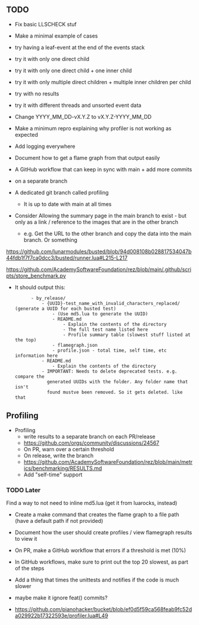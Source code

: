 ## TODO
- Fix basic LLSCHECK stuf
- Make a minimal example of cases
 - try having a leaf-event at the end of the events stack
 - try it with only one direct child
 - try it with only one direct child + one inner child
 - try it with only multiple direct children + multiple inner children per child
 - try with no results
 - try it with different threads and unsorted event data

- Change YYYY_MM_DD-vX.Y.Z to vX.Y.Z-YYYY_MM_DD

- Make a minimum repro explaining why profiler is not working as expected
- Add logging everywhere

- Document how to get a flame graph from that output easily

- A GitHub workflow that can keep in sync with main + add more commits
 - on a separate branch
 - A dedicated git branch called profiling
    - It is up to date with main at all times
 - Consider Allowing the summary page in the main branch to exist - but only as a link / reference to the images that are in the other branch
    - e.g. Get the URL to the other branch and copy the data into the main branch. Or something

https://github.com/lunarmodules/busted/blob/94d008108b028817534047b44fdb1f7f7ca0dcc3/busted/runner.lua#L215-L217

https://github.com/AcademySoftwareFoundation/rez/blob/main/.github/scripts/store_benchmark.py

- It should output this:


            - by_release/
                - {UUID}-test_name_with_invalid_characters_replaced/ (generate a UUID for each busted test)
                    - (Use md5.lua to generate the UUID)
                    - README.md
                        - Explain the contents of the directory
                        - The full test name listed here
                        - Profile summary table (slowest stuff listed at the top)
                    - flamegraph.json
                    - profile.json - total time, self time, etc information here
                - README.md
                    - Explain the contents of the directory
                - IMPORTANT: Needs to delete deprecated tests. e.g. compare the
                  generated UUIDs with the folder. Any folder name that isn't
                  found mustve been removed. So it gets deleted. like that


## Profiling
- Profiling
  - write results to a separate branch on each PR/release
   - https://github.com/orgs/community/discussions/24567
    - On PR, warn over a certain threshold
    - On release, write the branch
    - https://github.com/AcademySoftwareFoundation/rez/blob/main/metrics/benchmarking/RESULTS.md
  - Add "self-time" support


### TODO Later
Find a way to not need to inline md5.lua (get it from luarocks, instead)

- Create a make command that creates the flame graph to a file path (have a default path if not provided)

- Document how the user should create profiles / view flamegraph results to view it

- On PR, make a GitHub workflow that errors if a threshold is met (10%)

- In GitHub workflows, make sure to print out the top 20 slowest, as part of the steps

- Add a thing that times the unittests and notifies if the code is much slower
 - maybe make it ignore feat() commits?



- https://github.com/pianohacker/bucket/blob/ef0d5f59ca568feab9fc52da029922b17322593e/profiler.lua#L49
